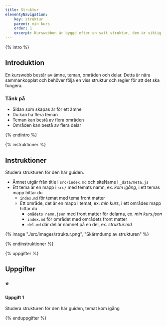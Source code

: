 ```yaml
---
title: Struktur
eleventyNavigation:
    key: struktur
    parent: min kurs
    order: 1
    excerpt: Kurswebben är byggd efter en satt struktur, den är viktig att följa för att systemet ska fungera
---
```

{% intro %}

## Introduktion

En kurswebb består av ämne, teman, områden och delar. Detta är nära sammankopplat och
behöver följa en viss struktur och regler för att det ska fungera.

### Tänk på
- Sidan som skapas är för ett ämne
- Du kan ha flera teman
- Teman kan bestå av flera områden
- Områden kan bestå av flera delar

{% endintro %}

{% instruktioner %}

## Instruktioner

Studera strukturen för den här guiden.

- Ämnet utgår från title i ```src/index.md``` och siteName i ```_data/meta.js```
- Ett tema är en mapp i ```src/``` med temats namn, ex. *kom igång*, i ett temas mapp hittar du
    - ```index.md``` för temat med tema front matter
    - Ett område, det är en mapp i temat, ex. *min kurs*, i ett områdes mapp hittar du
        - ```omådets namn.json``` med front matter för delarna, ex. *min kurs.json*
        - ```index.md``` för området med områdets front matter
        - ```del.md``` där del är namnet på en del, ex. *struktur.md*

{% image "./src/images/struktur.png", "Skärmdump av strukturen" %}

{% endinstruktioner %}

{% uppgifter %}

## Uppgifter
### ⭐
#### Uppgift 1

Studera strukturen för den här guiden, temat kom igång

{% enduppgifter %}